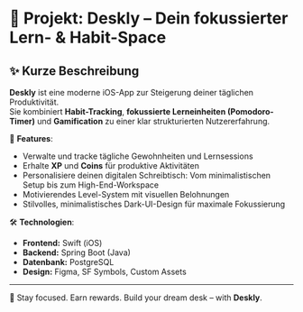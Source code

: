 # 📘 Projekt: Deskly – Dein fokussierter Lern- & Habit-Space

## ✨ Kurze Beschreibung

**Deskly** ist eine moderne iOS-App zur Steigerung deiner täglichen Produktivität.  
Sie kombiniert **Habit-Tracking**, **fokussierte Lerneinheiten (Pomodoro-Timer)** und **Gamification** zu einer klar strukturierten Nutzererfahrung.

🎯 **Features**:
- Verwalte und tracke tägliche Gewohnheiten und Lernsessions  
- Erhalte **XP** und **Coins** für produktive Aktivitäten  
- Personalisiere deinen digitalen Schreibtisch: Vom minimalistischen Setup bis zum High-End-Workspace  
- Motivierendes Level-System mit visuellen Belohnungen  
- Stilvolles, minimalistisches Dark-UI-Design für maximale Fokussierung  

🛠️ **Technologien**:
- **Frontend:** Swift (iOS)
- **Backend:** Spring Boot (Java)
- **Datenbank:** PostgreSQL
- **Design:** Figma, SF Symbols, Custom Assets

---

🚀 Stay focused. Earn rewards. Build your dream desk – with **Deskly**.
